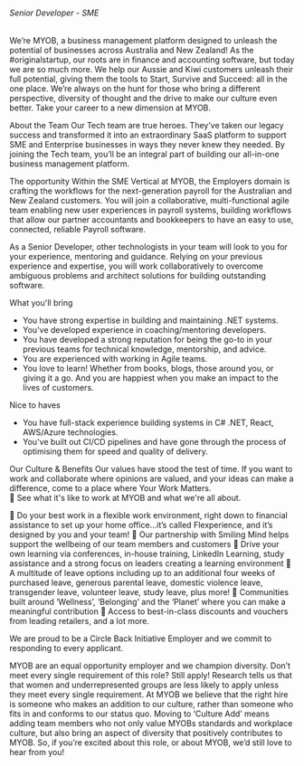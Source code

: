 ###### Senior Developer - SME

We’re MYOB, a business management platform designed to unleash the potential of businesses across Australia and New Zealand! As the #originalstartup, our roots are in finance and accounting software, but today we are so much more. We help our Aussie and Kiwi customers unleash their full potential, giving them the tools to Start, Survive and Succeed: all in the one place.
We’re always on the hunt for those who bring a different perspective, diversity of thought and the drive to make our culture even better. Take your career to a new dimension at MYOB. 

About the Team
Our Tech team are true heroes. They’ve taken our legacy success and transformed it into an extraordinary SaaS platform to support SME and Enterprise businesses in ways they never knew they needed. By joining the Tech team, you’ll be an integral part of building our all-in-one business management platform.

The opportunity
Within the SME Vertical at MYOB, the Employers domain is crafting the workflows for the next-generation payroll for the Australian and New Zealand customers.
You will join a collaborative, multi-functional agile team enabling new user experiences in payroll systems, building workflows that allow our partner accountants and bookkeepers to have an easy to use, connected, reliable Payroll software.

As a Senior Developer, other technologists in your team will look to you for your experience, mentoring and guidance. Relying on your previous experience and expertise, you will work collaboratively to overcome ambiguous problems and architect solutions for building outstanding software.

What you'll bring
- You have strong expertise in building and maintaining .NET systems.
- You've developed experience in coaching/mentoring developers.
- You have developed a strong reputation for being the go-to in your previous teams for technical knowledge, mentorship, and advice.
- You are experienced with working in Agile teams.
- You love to learn! Whether from books, blogs, those around you, or giving it a go. And you are happiest when you make an impact to the lives of customers.

Nice to haves
- You have full-stack experience building systems in C# .NET, React, AWS/Azure technologies.
- You've built out CI/CD pipelines and have gone through the process of optimising them for speed and quality of delivery.

Our Culture & Benefits 
Our values have stood the test of time. If you want to work and collaborate where opinions are valued, and your ideas can make a difference, come to a place where Your Work Matters.  
🎥 See what it's like to work at MYOB and what we're all about.

🎯 Do your best work in a flexible work environment, right down to financial assistance to set up your home office…it’s called Flexperience, and it’s designed by you and your team! 
🎯 Our partnership with Smiling Mind helps support the wellbeing of our team members and customers 
🎯 Drive your own learning via conferences, in-house training, LinkedIn Learning, study assistance and a strong focus on leaders creating a learning environment 
🎯 A multitude of leave options including up to an additional four weeks of purchased leave, generous parental leave, domestic violence leave, transgender leave, volunteer leave, study leave, plus more! 
🎯 Communities built around ‘Wellness’, ‘Belonging’ and the ‘Planet’ where you can make a meaningful contribution 
🎯 Access to best-in-class discounts and vouchers from leading retailers, and a lot more. 

We are proud to be a Circle Back Initiative Employer and we commit to responding to every applicant.  

MYOB are an equal opportunity employer and we champion diversity. Don’t meet every single requirement of this role? Still apply!  Research tells us that that women and underrepresented groups are less likely to apply unless they meet every single requirement.  At MYOB we believe that the right hire is someone who makes an addition to our culture, rather than someone who fits in and conforms to our status quo. Moving to ‘Culture Add’ means adding team members who not only value MYOBs standards and workplace culture, but also bring an aspect of diversity that positively contributes to MYOB.  So, if you’re excited about this role, or about MYOB, we’d still love to hear from you!